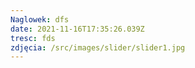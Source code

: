 ```yaml
---
Naglowek: dfs
date: 2021-11-16T17:35:26.039Z
tresc: fds
zdjęcia: /src/images/slider/slider1.jpg
---
```

